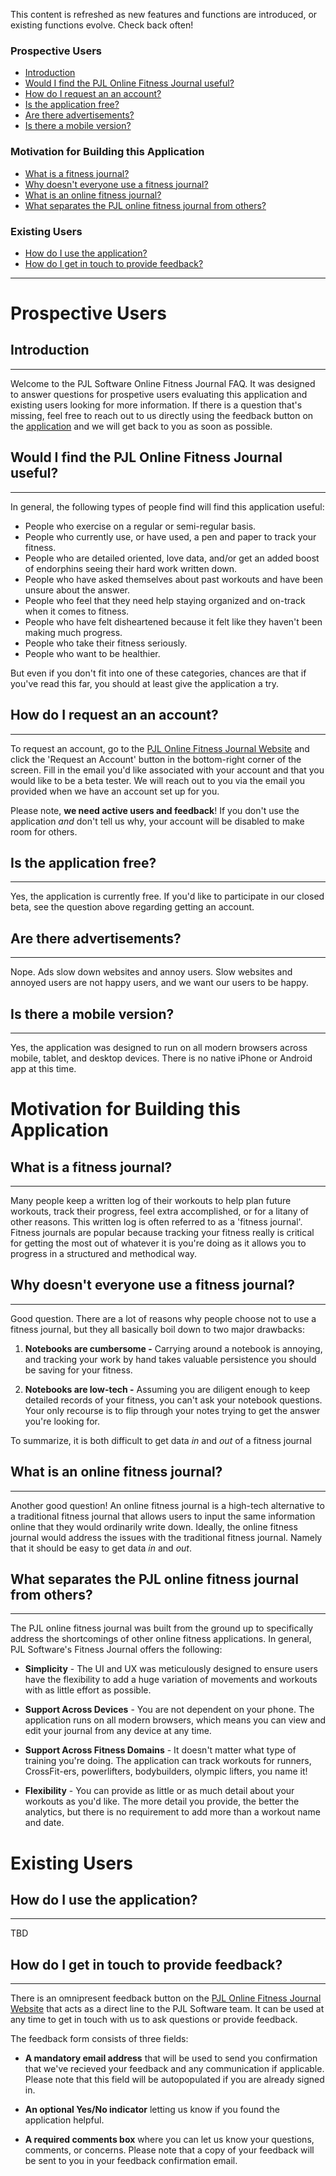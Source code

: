 This content is refreshed as new features and functions are introduced, or existing functions evolve. Check back often!

### Prospective Users

- [Introduction](/#/pjl-software/faq#introduction)
- [Would I find the PJL Online Fitness Journal useful?](/#/pjl-software/faq#useful)
- [How do I request an an account?](/#/pjl-software/faq#new-account)
- [Is the application free?](/#/pjl-software/faq#free)
- [Are there advertisements?](/#/pjl-software/faq#ads)
- [Is there a mobile version?](/#/pjl-software/faq#mobile)

### Motivation for Building this Application

- [What is a fitness journal?](/#/pjl-software/faq#fitness-journal)
- [Why doesn't everyone use a fitness journal?](/#/pjl-software/faq#fitness-journal-issues)
- [What is an online fitness journal?](/#/pjl-software/faq#online-fitness-journal)
- [What separates the PJL online fitness journal from others?](/#/pjl-software/faq#differences)

### Existing Users

- [How do I use the application?](/#/pjl-software/faq#user-guide)
- [How do I get in touch to provide feedback?](/#/pjl-software/faq#feedback)

---

# Prospective Users

## <a id="introduction" name="introduction"></a>Introduction

---

Welcome to the PJL Software Online Fitness Journal FAQ. It was designed to answer questions for prospetive users evaluating this application and existing users looking for more information. If there is a question that's missing, feel free to reach out to us directly using the feedback button on the [application]() and we will get back to you as soon as possible.

## <a id="useful" name="useful"></a>Would I find the PJL Online Fitness Journal useful?

---

In general, the following types of people find will find this application useful:

- People who exercise on a regular or semi-regular basis.
- People who currently use, or have used, a pen and paper to track your fitness.
- People who are detailed oriented, love data, and/or get an added boost of endorphins seeing their hard work written down.
- People who have asked themselves about past workouts and have been unsure about the answer.
- People who feel that they need help staying organized and on-track when it comes to fitness.
- People who have felt disheartened because it felt like they haven't been making much progress.
- People who take their fitness seriously.
- People who want to be healthier.

But even if you don't fit into one of these categories, chances are that if you've read this far, you should at least give the application a try.

## <a id="new-account" name="new-account"></a>How do I request an an account?

---

To request an account, go to the [PJL Online Fitness Journal Website]() and click the 'Request an Account' button in the bottom-right corner of the screen. Fill in the email you'd like associated with your account and that you would like to be a beta tester. We will reach out to you via the email you provided when we have an account set up for you.

Please note, **we need active users and feedback**! If you don't use the application _and_ don't tell us why, your account will be disabled to make room for others.

## <a id="free" name="free"></a>Is the application free?

---

Yes, the application is currently free. If you'd like to participate in our closed beta, see the question above regarding getting an account.

## <a id="ads" name="ads"></a>Are there advertisements?

---

Nope. Ads slow down websites and annoy users. Slow websites and annoyed users are not happy users, and we want our users to be happy.

## <a id="mobile" name="mobile"></a>Is there a mobile version?

---

Yes, the application was designed to run on all modern browsers across mobile, tablet, and desktop devices. There is no native iPhone or Android app at this time.

# Motivation for Building this Application

## <a id="fitness-journal" name="fitness-journal"></a>What is a fitness journal?

---

Many people keep a written log of their workouts to help plan future workouts, track their progress, feel extra accomplished, or for a litany of other reasons. This written log is often referred to as a 'fitness journal'. Fitness journals are popular because tracking your fitness really is critical for getting the most out of whatever it is you're doing as it allows you to progress in a structured and methodical way.

## <a id="fitness-journal-issues" name="fitness-journal-issues"></a>Why doesn't everyone use a fitness journal?

---

Good question. There are a lot of reasons why people choose not to use a fitness journal, but they all basically boil down to two major drawbacks:

1. **Notebooks are cumbersome -** Carrying around a notebook is annoying, and tracking your work by hand takes valuable persistence you should be saving for your fitness.

2. **Notebooks are low-tech -** Assuming you are diligent enough to keep detailed records of your fitness, you can't ask your notebook questions. Your only recourse is to flip through your notes trying to get the answer you're looking for.

To summarize, it is both difficult to get data _in_ and _out_ of a fitness journal

## <a id="online-fitness-journal" name="online-fitness-journal"></a>What is an online fitness journal?

---

Another good question! An online fitness journal is a high-tech alternative to a traditional fitness journal that allows users to input the same information online that they would ordinarily write down. Ideally, the online fitness journal would address the issues with the traditional fitness journal. Namely that it should be easy to get data _in_ and _out_.

## <a id="differences" name="differences"></a>What separates the PJL online fitness journal from others?

---

The PJL online fitness journal was built from the ground up to specifically address the shortcomings of other online fitness applications. In general, PJL Software's Fitness Journal offers the following:

- **Simplicity** - The UI and UX was meticulously designed to ensure users have the flexibility to add a huge variation of movements and workouts with as little effort as possible.

- **Support Across Devices** - You are not dependent on your phone. The application runs on all modern browsers, which means you can view and edit your journal from any device at any time.

- **Support Across Fitness Domains** - It doesn't matter what type of training you're doing. The application can track workouts for runners, CrossFit-ers, powerlifters, bodybuilders, olympic lifters, you name it!

- **Flexibility** - You can provide as little or as much detail about your workouts as you'd like. The more detail you provide, the better the analytics, but there is no requirement to add more than a workout name and date.

# Existing Users

## <a id="user-guide" name="user-guide"></a>How do I use the application?

---

TBD

## <a id="feedback" name="feedback"></a>How do I get in touch to provide feedback?

---

There is an omnipresent feedback button on the [PJL Online Fitness Journal Website]() that acts as a direct line to the PJL Software team. It can be used at any time to get in touch with us to ask questions or provide feedback.

The feedback form consists of three fields:

- **A mandatory email address** that will be used to send you confirmation that we've recieved your feedback and any communication if applicable. Please note that this field will be autopopulated if you are already signed in.

- **An optional Yes/No indicator** letting us know if you found the application helpful.

- **A required comments box** where you can let us know your questions, comments, or concerns. Please note that a copy of your feedback will be sent to you in your feedback confirmation email.
